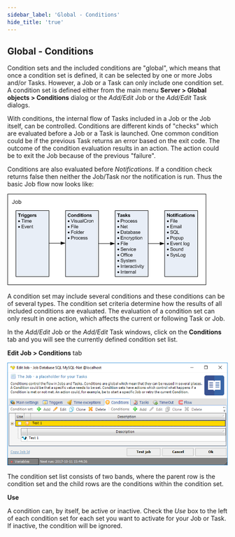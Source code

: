 ```yaml
---
sidebar_label: 'Global - Conditions'
hide_title: 'true'
---
```


## Global - Conditions

Condition sets and the included conditions are "global", which means that once a condition set is defined, it can be selected by one or more Jobs and/or Tasks. However, a Job or a Task can only include one condition set. A condition set is defined either from the main menu **Server > Global objects > Conditions** dialog or the _Add/Edit_ Job or the _Add/Edit_ Task dialogs.
 
With conditions, the internal flow of Tasks included in a Job or the Job itself, can be controlled. Conditions are different kinds of "checks" which are evaluated before a Job or a Task is launched. One common condition could be if the previous Task returns an error based on the exit code. The outcome of the condition evaluation results in an action. The action could be to exit the Job because of the previous "failure".
 
Conditions are also evaluated before _Notifications_. If a condition check returns false then neither the Job/Task nor the notification is run. Thus the basic Job flow now looks like:

![](../../../static/img/trig_cond_task_note.png)

A condition set may include several conditions and these conditions can be of several types. The condition set criteria determine how the results of all included conditions are evaluated. The evaluation of a condition set can only result in one action, which affects the current or following Task or Job.
 
In the _Add/Edit_ Job or the _Add/Edit_ Task windows, click on the **Conditions** tab and you will see the currently defined condition set list.
 
**Edit Job > Conditions** tab

![](../../../static/img/globalconditions.png)

The condition set list consists of two bands, where the parent row is the condition set and the child rows are the conditions within the condition set.
 
**Use**

A condition can, by itself, be active or inactive. Check the _Use_ box to the left of each condition set for each set you want to activate for your Job or Task. If inactive, the condition will be ignored.